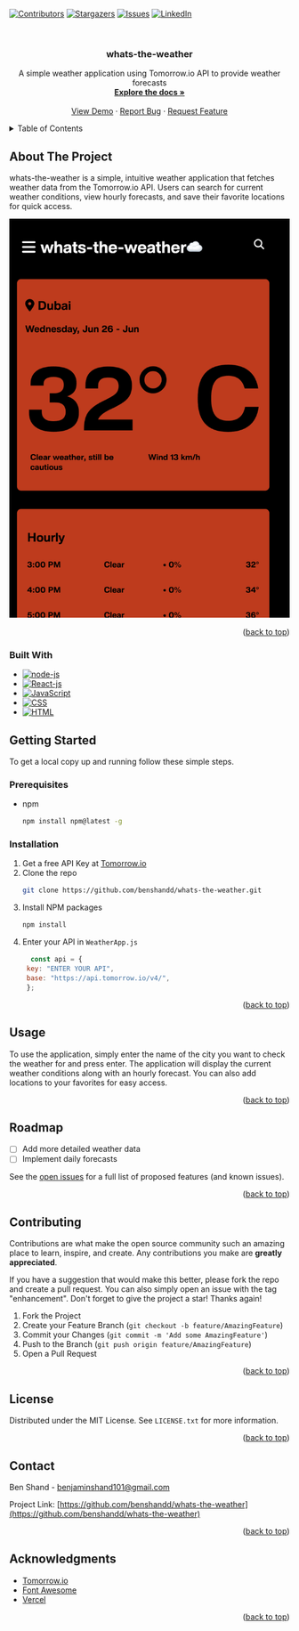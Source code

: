 
<a name="readme-top"></a>
[![Contributors][contributors-shield]][contributors-url]
[![Stargazers][stars-shield]][stars-url]
[![Issues][issues-shield]][issues-url]
[![LinkedIn][linkedin-shield]][linkedin-url]



<!-- PROJECT LOGO -->
<br />
<div align="center">
<h3 align="center">whats-the-weather</h3>

  <p align="center">
    A simple weather application using Tomorrow.io API to provide weather forecasts
    <br />
    <a href="https://github.com/benshandd/whats-the-weather"><strong>Explore the docs »</strong></a>
    <br />
    <br />
    <a href="https://whats-the-weather-rho.vercel.app/">View Demo</a>
    ·
    <a href="https://github.com/benshandd/whats-the-weather/issues/new?labels=bug&template=bug-report---.md">Report Bug</a>
    ·
    <a href="https://github.com/benshandd/whats-the-weather/issues/new?labels=enhancement&template=feature-request---.md">Request Feature</a>
  </p>
</div>



<!-- TABLE OF CONTENTS -->
<details>
  <summary>Table of Contents</summary>
  <ol>
    <li>
      <a href="#about-the-project">About The Project</a>
      <ul>
        <li><a href="#built-with">Built With</a></li>
      </ul>
    </li>
    <li>
      <a href="#getting-started">Getting Started</a>
      <ul>
        <li><a href="#prerequisites">Prerequisites</a></li>
        <li><a href="#installation">Installation</a></li>
      </ul>
    </li>
    <li><a href="#usage">Usage</a></li>
    <li><a href="#roadmap">Roadmap</a></li>
    <li><a href="#contributing">Contributing</a></li>
    <li><a href="#license">License</a></li>
    <li><a href="#contact">Contact</a></li>
    <li><a href="#acknowledgments">Acknowledgments</a></li>
  </ol>
</details>



<!-- ABOUT THE PROJECT -->
## About The Project
whats-the-weather is a simple, intuitive weather application that fetches weather data from the Tomorrow.io API. Users can search for current weather conditions, view hourly forecasts, and save their favorite locations for quick access.
<p>
<p>
<p>

![whats-the-weather screen Shot](src/resources/images/whats-the-weather.png)



<p align="right">(<a href="#readme-top">back to top</a>)</p>



### Built With
* [![node-js][node-js]][node-js]
* [![React-js][React-js]][React-js]
* [![JavaScript][JavaScript]][JavaScript-url]
* [![CSS][CSS]][CSS-url]
* [![HTML][HTML]][HTML-url]



<!-- GETTING STARTED -->
## Getting Started

To get a local copy up and running follow these simple steps.

### Prerequisites

* npm
  ```sh
  npm install npm@latest -g
  ```

### Installation

1. Get a free API Key at [Tomorrow.io](https://www.tomorrow.io/)
2. Clone the repo
   ```sh
   git clone https://github.com/benshandd/whats-the-weather.git
   ```
3. Install NPM packages
   ```sh
   npm install
   ```
4. Enter your API in `WeatherApp.js`
   ```js
     const api = {
    key: "ENTER YOUR API",
    base: "https://api.tomorrow.io/v4/",
    };
   ```

<p align="right">(<a href="#readme-top">back to top</a>)</p>



<!-- USAGE EXAMPLES -->
## Usage

To use the application, simply enter the name of the city you want to check the weather for and press enter. The application will display the current weather conditions along with an hourly forecast. You can also add locations to your favorites for easy access.

<p align="right">(<a href="#readme-top">back to top</a>)</p>



<!-- ROADMAP -->
## Roadmap

- [ ] Add more detailed weather data
- [ ] Implement daily forecasts

See the [open issues](https://github.com/benshandd/whats-the-weather/issues) for a full list of proposed features (and known issues).

<p align="right">(<a href="#readme-top">back to top</a>)</p>



<!-- CONTRIBUTING -->
## Contributing

Contributions are what make the open source community such an amazing place to learn, inspire, and create. Any contributions you make are **greatly appreciated**.

If you have a suggestion that would make this better, please fork the repo and create a pull request. You can also simply open an issue with the tag "enhancement".
Don't forget to give the project a star! Thanks again!

1. Fork the Project
2. Create your Feature Branch (`git checkout -b feature/AmazingFeature`)
3. Commit your Changes (`git commit -m 'Add some AmazingFeature'`)
4. Push to the Branch (`git push origin feature/AmazingFeature`)
5. Open a Pull Request

<p align="right">(<a href="#readme-top">back to top</a>)</p>



<!-- LICENSE -->
## License

Distributed under the MIT License. See `LICENSE.txt` for more information.

<p align="right">(<a href="#readme-top">back to top</a>)</p>



<!-- CONTACT -->
## Contact

Ben Shand - benjaminshand101@gmail.com

Project Link: [https://github.com/benshandd/whats-the-weather](https://github.com/benshandd/whats-the-weather)

<p align="right">(<a href="#readme-top">back to top</a>)</p>



<!-- ACKNOWLEDGMENTS -->
## Acknowledgments

* [Tomorrow.io](https://www.tomorrow.io/)
* [Font Awesome](https://fontawesome.com/)
* [Vercel](https://vercel.com/)

<p align="right">(<a href="#readme-top">back to top</a>)</p>

<!-- MARKDOWN LINKS & IMAGES -->
<!-- https://www.markdownguide.org/basic-syntax/#reference-style-links -->
[contributors-shield]: https://img.shields.io/github/contributors/benshandd/Ben-Shand-Portfolio.svg?style=for-the-badge
[contributors-url]: https://github.com/benshandd/Ben-Shand-Portfolio/graphs/contributors
[forks-shield]: https://img.shields.io/github/forks/benshandd/Ben-Shand-Portfolio.svg?style=for-the-badge
[forks-url]: https://github.com/benshandd/Ben-Shand-Portfolio/network/members
[stars-shield]: https://img.shields.io/github/stars/benshandd/Ben-Shand-Portfolio.svg?style=for-the-badge
[stars-url]: https://github.com/benshandd/Ben-Shand-Portfolio/stargazers
[issues-shield]: https://img.shields.io/github/issues/benshandd/Ben-Shand-Portfolio.svg?style=for-the-badge
[issues-url]: https://github.com/benshandd/Ben-Shand-Portfolio/issues
[license-shield]: https://img.shields.io/github/license/benshandd/Ben-Shand-Portfolio.svg?style=for-the-badge
[license-url]: https://github.com/benshandd/Ben-Shand-Portfolio/blob/master/LICENSE.txt
[linkedin-shield]: https://img.shields.io/badge/-LinkedIn-black.svg?style=for-the-badge&logo=linkedin&colorB=555
[linkedin-url]: https://www.linkedin.com/in/benshand/
[product-screenshot]: images/screenshot.png
[HTML]: https://img.shields.io/badge/HTML-239120?style=for-the-badge&logo=html5&logoColor=white
[HTML-url]: https://www.w3.org/html/
[CSS]: https://img.shields.io/badge/CSS-1572B6?style=for-the-badge&logo=css3&logoColor=white
[CSS-url]: https://www.w3.org/Style/CSS/Overview.en.html
[JavaScript]: https://img.shields.io/badge/JavaScript-323330?style=for-the-badge&logo=javascript&logoColor=F7DF1E
[JavaScript-url]: https://developer.mozilla.org/en-US/docs/Web/JavaScript
[React-js]: https://img.shields.io/badge/-ReactJs-61DAFB?logo=react&logoColor=white&style=for-the-badge
[node-js]: https://img.shields.io/badge/Node.js-43853D?style=for-the-badge&logo=node.js&logoColor=white
